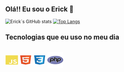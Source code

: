 
## Olá!! Eu sou o Erick 🌹
![Erick´s GitHub stats](https://github-readme-stats.vercel.app/api?username=Erickhrs&show_icons=true&theme=dracula&count_private=true)
[![Top Langs](https://github-readme-stats.vercel.app/api/top-langs/?username=Erickhrs&size_weight=0.5&count_weight=0.5&theme=dracula)](https://github.com/Erickhrs/github-readme-stats)
## Tecnologias que eu uso no meu dia
<div style="display:block;"><br>
  <img align="center" alt="Js" height="30" width="40" src="https://raw.githubusercontent.com/devicons/devicon/master/icons/javascript/javascript-plain.svg">
  <img align="center" alt="HTML" height="30" width="40" src="https://raw.githubusercontent.com/devicons/devicon/master/icons/html5/html5-original.svg">
  <img align="center" alt="CSS" height="30" width="40" src="https://raw.githubusercontent.com/devicons/devicon/master/icons/css3/css3-original.svg">
   <img align="center" alt="CSS" height="50" width="50" src="https://raw.githubusercontent.com/devicons/devicon/master/icons/php/php-original.svg">
</div>

